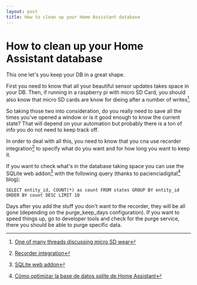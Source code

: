 ```yaml
---
layout: post
title: How to clean up your Home Assistant database
---
```

# How to clean up your Home Assistant database

This one let's you keep your DB in a great shape.

First you need to know that all your beautiful sensor updates takes space in your DB. Then, if running in a raspberry pi with micro SD Card, you should also know that micro SD cards are know for dieing after a number of writes[^1].

So taking those two into consideration, do you really need to save all the times you've opened a window or is it good enough to know the current state? That will depend on your automation but probably there is a ton of info you do not need to keep track off.

In order to deal with all this, you need to know that you cna use recorder integration[^2] to specify what do you want and for how long you want to keep it.

If you want to check what's in the database taking space you can use the SQLite web addon[^3] with the following query (thanks to pacienciadigital[^4] blog):

`SELECT entity_id, COUNT(*) as count FROM states GROUP BY entity_id ORDER BY count DESC LIMIT 10`

Days after you add the stuff you don't want to the recorder, they will be all gone (depending on the purge_keep_days configuration). If you want to speed things up, go to developer tools and check for the purge service, there you should be able to purge specific data.

[^1]:  [One of many threads discussing micro SD wear](https://community.home-assistant.io/t/raspberry-pi-sd-card-wear/335169)
[^2]:  [Recorder integration](https://www.home-assistant.io/integrations/recorder/)
[^3]:  [SQLite web addon](https://github.com/hassio-addons/addon-sqlite-web/blob/main/README.md)
[^4]:  [Cómo optimizar la base de datos sqlite de Home Assistant](https://www.pacienciadigital.com/base-de-datos-sqlite-home-assistant/)
